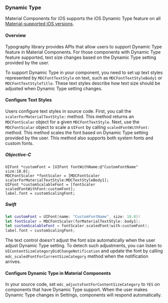 ### Dynamic Type

Material Components for iOS supports the iOS Dynamic Type feature on all [Material-supported iOS versions](../../../docs/build-env#ios).

#### Overview
Typography library provides APIs that allow users to support Dynamic Type feature in Material Components. For those components with Dynamic Type feature supported, text size changes based on the Dynamic Type setting provided by the user.

To support Dynamic Type in your component, you need to set up text styles represented by `MDCFontTextStyle` on text, such as `MDCFontTextStyleBody1` or `MDCFontTextStyleTitle`. These text styles describe how text size should be adjusted when Dynamic Type setting changes.

#### Configure Text Styles

Users configure text styles in source code. First, you call the `scalerForMaterialTextStyle:` method. This method returns an `MDCFontScalar` object for a given `MDCFontTextStyle`. Next, use the `MDCFontScalar` object to scale a `UIFont` by calling `scaledFontWithFont:` method. This method scales the font based on Dynamic Type setting provided by the user. This method also supports both system fonts and custom fonts.

##### Objective-C

```objc
UIFont *customFont = [UIFont fontWithName:@"CustomFontName" size:18.0];
MDCFontScaler *fontScaler = [MDCFontScaler scalerForMaterialTextStyle:MDCTextStyleBody1];
UIFont *customScalableFont = [fontScaler scaledFontWithFont:customFont];
label.font = customScalingFont;
```

##### Swift

```swift
let customFont = UIFont(name: "CustomFontName", size: 18.0)!
let fontScaler = MDCFontScaler(forMaterialTextStyle:.body1);
let customScalableFont = fontScaler.scaledFont(with:customFont);
label.font = customScalingFont;
```

The text control doesn't adjust the font size automatically when the user adjust Dynamic Type setting. To detech such adjustments, you can listen to `UIContentSizeCategoryDidChangeNotification` and update the font by calling `mdc_scaledFontForCurrentSizeCategory` method when the notification arrives.


#### Configure Dynamic Type in Material Components

In your source code, set `mdc_adjustsFontForContentSizeCategory` to `YES` on components that have Dynamic Type support. When the user makes Dynamic Type changes in Settings, components will respond automatically.

